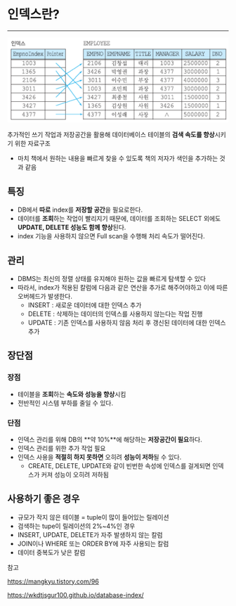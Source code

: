 # 인덱스란?

---

![Untitled](./index.png)

추가적인 쓰기 작업과 저장공간을 활용해 데이터베이스 테이블의 **검색 속도를 향상**시키기 위한 자료구조 

- 마치 책에서 원하는 내용을 빠르게 찾을 수 있도록 책의 저자가 색인을 추가하는 것과 같음

## 특징

- DB에서 **따로** index를 **저장할 공간**을 필요로한다.
- 데이터를 **조회**하는 작업이 빨리지기 때문에, 데이터를 조회하는 SELECT 외에도 **UPDATE, DELETE 성능도 함께 향상**된다.
- index 기능을 사용하지 않으면 Full scan을 수행해 처리 속도가 떨어진다.

## 관리

- DBMS는 최신의 정렬 상태를 유지해야 원하는 값을 빠르게 탐색할 수 있다
- 따라서, index가 적용된 칼럼에 다음과 같은 연산을 추가로 해주어야하고 이에 따른 오버헤드가 발생한다.
    - INSERT : 새로운 데이터에 대한 인덱스 추가
    - DELETE : 삭제하는 데이터의 인덱스를 사용하지 않는다는 작업 진행
    - UPDATE : 기존 인덱스를 사용하지 않음 처리 후 갱신된 데이터에 대한 인덱스 추가

## 장단점

### 장점

- 테이블을 **조회**하는 **속도와 성능을 향상**시킴
- 전반적인 시스템 부하를 줄일 수 있다.

### 단점

- 인덱스 관리를 위해 DB의 **약 10%**에 해당하는 **저장공간이 필요**하다.
- 인덱스 관리를 위한 추가 작업 필요
- 인덱스 사용을 **적절히 하지 못하면** 오히려 **성능이 저하**될 수 있다.
    - CREATE, DELETE, UPDATE와 같이 빈번한 속성에 인덱스를 걸게되면 인덱스가 커져 성능이 오히려 저하됨

## 사용하기 좋은 경우

- 규모가 작지 않은 테이블 = tuple이 많이 들어있는 릴레이션
- 검색하는 tupe이 릴레이션의 2%~4%인 경우
- INSERT, UPDATE, DELETE가 자주 발생하지 않는 칼럼
- JOIN이나 WHERE 또는 ORDER BY에 자주 사용되는 칼럼
- 데이터 중복도가 낮은 칼럼

참고

https://mangkyu.tistory.com/96

https://wkdtjsgur100.github.io/database-index/
